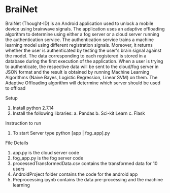 # BraiNet

BraiNet (Thought-ID) is an Android application used to unlock a mobile device using brainwave signals. 
The application uses an adaptive offloading algorithm to determine using either a fog server or a cloud server running the authentication service. The authentication service trains a machine learning model using different registration signals. 
Moreover, it returns whether the user is authenticated by testing the user's brain signal against the model. 
The data corresponding to each registered is stored in a database during the first execution of the application. 
When a user is trying to authenticate, the respective data will be sent to the cloud/fog server in JSON format and the result is obtained by running Machine Learning Algorithms (Naive Bayes, Logistic Regression, Linear SVM) on them. 
The Adaptive Offloading algorithm will determine which server should be used to offload

Setup
1. Install python 2.7.14
2. Install the following libraries:
  a. Pandas
  b. Sci-kit Learn
  c. Flask

Instruction to run
1. To start Server type python [app | fog_app].py


File Details
1. app.py is the cloud server code
2. fog_app.py is the fog server code
3. processedTransformedData.csv contains the transformed data for 10 users
4. AndroidProject folder contains the code for the android app
5. Preprocessing.ipynb contains the data pre-processing and the machine learning 
